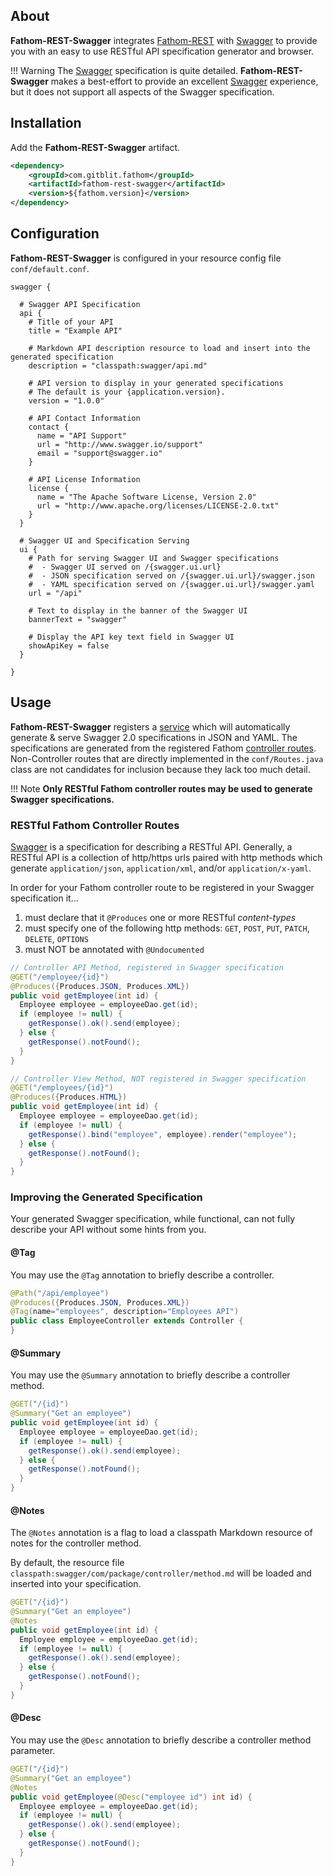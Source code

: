 ## About

**Fathom-REST-Swagger** integrates [Fathom-REST](rest.md) with [Swagger] to provide you with an easy to use RESTful API specification generator and browser.

!!! Warning
    The [Swagger] specification is quite detailed.  **Fathom-REST-Swagger** makes a best-effort to provide an excellent [Swagger] experience, but it does not support all aspects of the Swagger specification.

## Installation

Add the **Fathom-REST-Swagger** artifact.

```xml
<dependency>
    <groupId>com.gitblit.fathom</groupId>
    <artifactId>fathom-rest-swagger</artifactId>
    <version>${fathom.version}</version>
</dependency>
```

## Configuration

**Fathom-REST-Swagger** is configured in your resource config file `conf/default.conf`.

```hocon
swagger {

  # Swagger API Specification
  api {
    # Title of your API
    title = "Example API"

    # Markdown API description resource to load and insert into the generated specification
    description = "classpath:swagger/api.md"

    # API version to display in your generated specifications
    # The default is your {application.version}.
    version = "1.0.0"

    # API Contact Information
    contact {
      name = "API Support"
      url = "http://www.swagger.io/support"
      email = "support@swagger.io"
    }

    # API License Information
    license {
      name = "The Apache Software License, Version 2.0"
      url = "http://www.apache.org/licenses/LICENSE-2.0.txt"
    }
  }

  # Swagger UI and Specification Serving
  ui {
    # Path for serving Swagger UI and Swagger specifications
    #  - Swagger UI served on /{swagger.ui.url}
    #  - JSON specification served on /{swagger.ui.url}/swagger.json
    #  - YAML specification served on /{swagger.ui.url}/swagger.yaml
    url = "/api"

    # Text to display in the banner of the Swagger UI
    bannerText = "swagger"

    # Display the API key text field in Swagger UI
    showApiKey = false
  }

}
```

## Usage

**Fathom-REST-Swagger** registers a [service](services.md) which will automatically generate & serve Swagger 2.0 specifications in JSON and YAML.  The specifications are generated from the registered Fathom [controller routes](/rest/#controllers).  Non-Controller routes that are directly implemented in the `conf/Routes.java` class are not candidates for inclusion because they lack too much detail.

!!! Note
    **Only RESTful Fathom controller routes may be used to generate Swagger specifications.**

### RESTful Fathom Controller Routes

[Swagger] is a specification for describing a RESTful API.  Generally, a RESTful API is a collection of http/https urls paired with http methods which generate `application/json`, `application/xml`, and/or `application/x-yaml`.

In order for your Fathom controller route to be registered in your Swagger specification it...

1. must declare that it `@Produces` one or more RESTful *content-types*
2. must specify one of the following http methods: `GET`, `POST`, `PUT`, `PATCH`, `DELETE`, `OPTIONS`
3. must NOT be annotated with `@Undocumented`

```java
// Controller API Method, registered in Swagger specification
@GET("/employee/{id}")
@Produces({Produces.JSON, Produces.XML})
public void getEmployee(int id) {
  Employee employee = employeeDao.get(id);
  if (employee != null) {
    getResponse().ok().send(employee);
  } else {
    getResponse().notFound();
  }
}

// Controller View Method, NOT registered in Swagger specification
@GET("/employees/{id}")
@Produces({Produces.HTML})
public void getEmployee(int id) {
  Employee employee = employeeDao.get(id);
  if (employee != null) {
    getResponse().bind("employee", employee).render("employee");
  } else {
    getResponse().notFound();
  }
}
```

### Improving the Generated Specification

Your generated Swagger specification, while functional, can not fully describe your API without some hints from you.

#### @Tag

You may use the `@Tag` annotation to briefly describe a controller.

```java
@Path("/api/employee")
@Produces({Produces.JSON, Produces.XML})
@Tag(name="employees", description="Employees API")
public class EmployeeController extends Controller {
}
```

#### @Summary

You may use the `@Summary` annotation to briefly describe a controller method.

```java
@GET("/{id}")
@Summary("Get an employee")
public void getEmployee(int id) {
  Employee employee = employeeDao.get(id);
  if (employee != null) {
    getResponse().ok().send(employee);
  } else {
    getResponse().notFound();
  }
}
```

#### @Notes

The `@Notes` annotation is a flag to load a classpath Markdown resource of notes for the controller method.

By default, the resource file `classpath:swagger/com/package/controller/method.md` will be loaded and inserted into your specification.

```java
@GET("/{id}")
@Summary("Get an employee")
@Notes
public void getEmployee(int id) {
  Employee employee = employeeDao.get(id);
  if (employee != null) {
    getResponse().ok().send(employee);
  } else {
    getResponse().notFound();
  }
}
```

#### @Desc

You may use the `@Desc` annotation to briefly describe a controller method parameter.

```java
@GET("/{id}")
@Summary("Get an employee")
@Notes
public void getEmployee(@Desc("employee id") int id) {
  Employee employee = employeeDao.get(id);
  if (employee != null) {
    getResponse().ok().send(employee);
  } else {
    getResponse().notFound();
  }
}
```

[Swagger]: http://swagger.io
